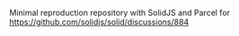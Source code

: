 Minimal reproduction repository with SolidJS and Parcel for https://github.com/solidjs/solid/discussions/884
